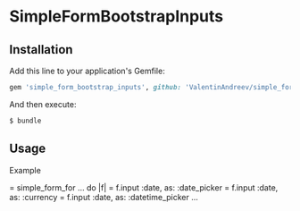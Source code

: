 # SimpleFormBootstrapInputs

## Installation
Add this line to your application's Gemfile:

```ruby
gem 'simple_form_bootstrap_inputs', github: 'ValentinAndreev/simple_form_bootstrap_inputs'
```

And then execute:
```bash
$ bundle
```

## Usage
Example

= simple_form_for ... do |f|
  = f.input :date, as: :date_picker
  = f.input :date, as: :currency
  = f.input :date, as: :datetime_picker
...
